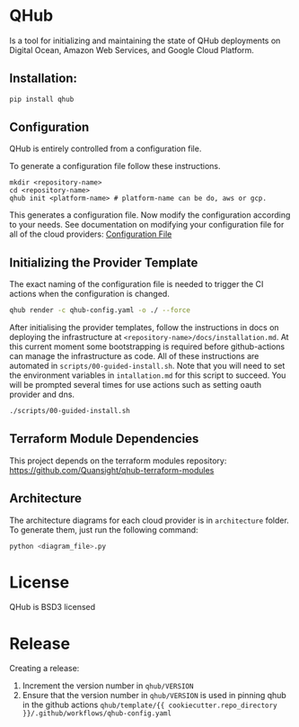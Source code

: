 # QHub

Is a tool for initializing and maintaining the state of QHub
deployments on Digital Ocean, Amazon Web Services, and Google Cloud
Platform.

## Installation:

```bash
pip install qhub
```

## Configuration

QHub is entirely controlled from a configuration file. 

To generate a configuration file follow these instructions.

```
mkdir <repository-name>
cd <repository-name>
qhub init <platform-name> # platform-name can be do, aws or gcp.
```

This generates a configuration file. Now modify the configuration according to your needs.
See documentation on modifying your configuration file for all of the cloud providers: [Configuration File](https://github.com/Quansight/qhub/blob/master/docs/docs/aws/configuration.md) 

## Initializing the Provider Template

The exact naming of the configuration file is needed to trigger the CI
actions when the configuration is changed.

```bash
qhub render -c qhub-config.yaml -o ./ --force
```

After initialising the provider templates, follow the instructions in
docs on deploying the infrastructure at
`<repository-name>/docs/installation.md`. At this current moment some
bootstrapping is required before github-actions can manage the
infrastructure as code. All of these instructions are automated in
`scripts/00-guided-install.sh`. Note that you will need to set the
environment variables in `intallation.md` for this script to
succeed. You will be prompted several times for use actions such as
setting oauth provider and dns.

```bash
./scripts/00-guided-install.sh
```

## Terraform Module Dependencies

This project depends on the terraform modules repository:
https://github.com/Quansight/qhub-terraform-modules

## Architecture

The architecture diagrams for each cloud provider is in `architecture` folder.
To generate them, just run the following command:

```bash
python <diagram_file>.py
```

# License

QHub is BSD3 licensed


# Release

Creating a release:

1. Increment the version number in `qhub/VERSION`
2. Ensure that the version number in `qhub/VERSION` is used in pinning qhub in the github actions `qhub/template/{{ cookiecutter.repo_directory }}/.github/workflows/qhub-config.yaml`
